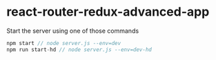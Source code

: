 # react-router-redux-advanced-app

Start the server using one of those commands
```javascript
npm start // node server.js --env=dev
npm run start-hd // node server.js --env=dev-hd
```
